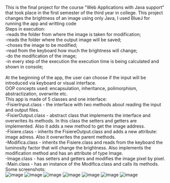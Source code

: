 This is the final project for the course "Web Applications with Java support" that took place in the first semester of the third year in college. 
This project changes the brightness of an image using only Java, I used BlueJ for running the app and writting code <br>
Steps in execution: <br>
-reads the folder from where the image is taken for modification;<br>
-reads the folder where the output image will be saved;<br>
-choses the image to be modified;<br>
-read from the keyboard how much the brightness will change;<br>
-do the modification of the image;<br>
-in every step of the execution the execution time is being calculated and shown in console;<br>
<br>
At the beginning of the app, the user can choose if the input will be introduced via keyboard or visual interface.<br>
OOP concepts used: encapsulation, inheritance, polimorphism, abstractization, overwrite etc.<br>
This app is made of 5 classes and one interface:<br>
-FisierInput.class - the interface with two methods about reading the input and output files.<br>
-FisierOutput.class - abstract class that implements the interface and overwrites its methods. 
In this class the  setters and getters are implemented. Also it adds a new  method to get the image address.<br>
-Fisiere.class - inherits the FisiereOutput.class and adds a new attribute: image adress. Also it overwrites the parent methods.<br>
-Modifica.class - inherits the Fisiere.class and reads from the keyboard the luminosity factor that will change the brightness.
Also implements the modification method and has an attribute of type Image.<br>
-Image.class - has setters and getters and modifies the image pixel by pixel.<br>
-Main.class - has an instance of the Modifica.class and calls its methods.<br>
Some screenshots:<br>
![image](https://user-images.githubusercontent.com/64609288/92453858-72ccd080-f1c8-11ea-8eef-97fb0b12df26.png)
![image](https://user-images.githubusercontent.com/64609288/92453866-76605780-f1c8-11ea-9127-0927cb202ca6.png)
![image](https://user-images.githubusercontent.com/64609288/92453879-7bbda200-f1c8-11ea-8d69-78ae85b67ff1.png)
![image](https://user-images.githubusercontent.com/64609288/92453886-7f512900-f1c8-11ea-937a-5afe391d3923.png)
![image](https://user-images.githubusercontent.com/64609288/92453895-824c1980-f1c8-11ea-9232-693525abaed1.png)
![image](https://user-images.githubusercontent.com/64609288/92453903-86783700-f1c8-11ea-9ec8-667326724010.png)
![image](https://user-images.githubusercontent.com/64609288/92453912-8aa45480-f1c8-11ea-9744-ad176e4732a2.png)
